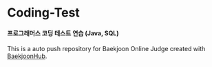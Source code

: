 # Coding-Test
#### 프로그래머스 코딩 테스트 연습 (Java, SQL)
This is a auto push repository for Baekjoon Online Judge created with [BaekjoonHub](https://github.com/BaekjoonHub/BaekjoonHub).
